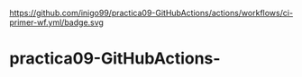 https://github.com/inigo99/practica09-GitHubActions/actions/workflows/ci-primer-wf.yml/badge.svg

# practica09-GitHubActions-

